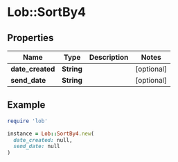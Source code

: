 # Lob::SortBy4

## Properties

| Name | Type | Description | Notes |
| ---- | ---- | ----------- | ----- |
| **date_created** | **String** |  | [optional] |
| **send_date** | **String** |  | [optional] |

## Example

```ruby
require 'lob'

instance = Lob::SortBy4.new(
  date_created: null,
  send_date: null
)
```

